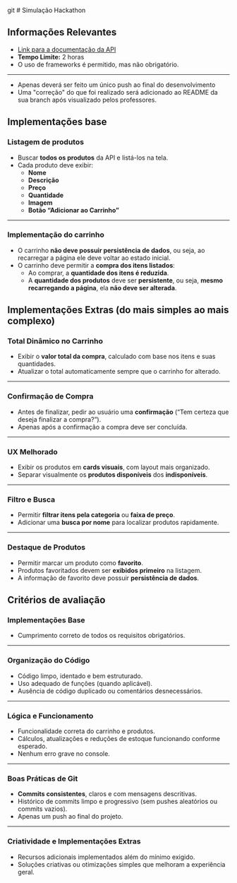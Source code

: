 git # Simulação Hackathon
## Informações Relevantes

- [Link para a documentação da API](https://fakestoreapi.com/docs)
- **Tempo Limite:** 2 horas
- O uso de frameworks é permitido, mas não obrigatório.

---

- Apenas deverá ser feito um único push ao final do desenvolvimento
- Uma "correção" do que foi realizado será adicionado ao README da sua branch após visualizado pelos professores.

## Implementações base

### Listagem de produtos
- Buscar **todos os produtos** da API e listá-los na tela.  
- Cada produto deve exibir:
  - **Nome**
  - **Descrição**
  - **Preço**
  - **Quantidade**
  - **Imagem**
  - **Botão “Adicionar ao Carrinho”**

---

### Implementação do carrinho
- O carrinho **não deve possuir persistência de dados**, ou seja, ao recarregar a página ele deve voltar ao estado inicial.
- O carrinho deve permitir a **compra dos itens listados**:
  - Ao comprar, a **quantidade dos itens é reduzida**.
  - A **quantidade dos produtos** deve ser **persistente**, ou seja, **mesmo recarregando a página**, ela **não deve ser alterada**.

## Implementações Extras (do mais simples ao mais complexo)

### Total Dinâmico no Carrinho
- Exibir o **valor total da compra**, calculado com base nos itens e suas quantidades.  
- Atualizar o total automaticamente sempre que o carrinho for alterado.

---

### Confirmação de Compra
- Antes de finalizar, pedir ao usuário uma **confirmação** (“Tem certeza que deseja finalizar a compra?”).  
- Apenas após a confirmação a compra deve ser concluída.

---

### UX Melhorado
- Exibir os produtos em **cards visuais**, com layout mais organizado.  
- Separar visualmente os **produtos disponíveis** dos **indisponíveis**.

---

### Filtro e Busca
- Permitir **filtrar itens pela categoria** ou **faixa de preço**.  
- Adicionar uma **busca por nome** para localizar produtos rapidamente.

---

### Destaque de Produtos
- Permitir marcar um produto como **favorito**.  
- Produtos favoritados devem ser **exibidos primeiro** na listagem.  
- A informação de favorito deve possuir **persistência de dados**.

## Critérios de avaliação

### Implementações Base
- Cumprimento correto de todos os requisitos obrigatórios.

---

### Organização do Código
- Código limpo, identado e bem estruturado.  
- Uso adequado de funções (quando aplicável).  
- Ausência de código duplicado ou comentários desnecessários.

---

### Lógica e Funcionamento
- Funcionalidade correta do carrinho e produtos.  
- Cálculos, atualizações e reduções de estoque funcionando conforme esperado.  
- Nenhum erro grave no console.

---

### Boas Práticas de Git
- **Commits consistentes**, claros e com mensagens descritivas.  
- Histórico de commits limpo e progressivo (sem pushes aleatórios ou commits vazios).
- Apenas um push ao final do projeto.

---

### Criatividade e Implementações Extras
- Recursos adicionais implementados além do mínimo exigido.  
- Soluções criativas ou otimizações simples que melhoram a experiência geral.